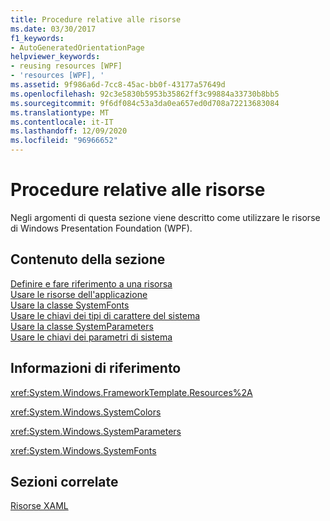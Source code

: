 ```yaml
---
title: Procedure relative alle risorse
ms.date: 03/30/2017
f1_keywords:
- AutoGeneratedOrientationPage
helpviewer_keywords:
- reusing resources [WPF]
- 'resources [WPF], '
ms.assetid: 9f986a6d-7cc8-45ac-bb0f-43177a57649d
ms.openlocfilehash: 92c3e5830b5953b35862ff3c99884a33730b8bb5
ms.sourcegitcommit: 9f6df084c53a3da0ea657ed0d708a72213683084
ms.translationtype: MT
ms.contentlocale: it-IT
ms.lasthandoff: 12/09/2020
ms.locfileid: "96966652"
---
```

# <a name="resources-how-to-topics"></a>Procedure relative alle risorse
Negli argomenti di questa sezione viene descritto come utilizzare le risorse di Windows Presentation Foundation (WPF).  
  
## <a name="in-this-section"></a>Contenuto della sezione  
 [Definire e fare riferimento a una risorsa](how-to-define-and-reference-a-resource.md)  
 [Usare le risorse dell'applicazione](how-to-use-application-resources.md)  
 [Usare la classe SystemFonts](how-to-use-systemfonts.md)  
 [Usare le chiavi dei tipi di carattere del sistema](how-to-use-system-fonts-keys.md)  
 [Usare la classe SystemParameters](how-to-use-systemparameters.md)  
 [Usare le chiavi dei parametri di sistema](how-to-use-system-parameters-keys.md)  
  
## <a name="reference"></a>Informazioni di riferimento  
 <xref:System.Windows.FrameworkTemplate.Resources%2A>  
  
 <xref:System.Windows.SystemColors>  
  
 <xref:System.Windows.SystemParameters>  
  
 <xref:System.Windows.SystemFonts>  
  
## <a name="related-sections"></a>Sezioni correlate  
 [Risorse XAML](/dotnet/desktop-wpf/fundamentals/xaml-resources-define)
